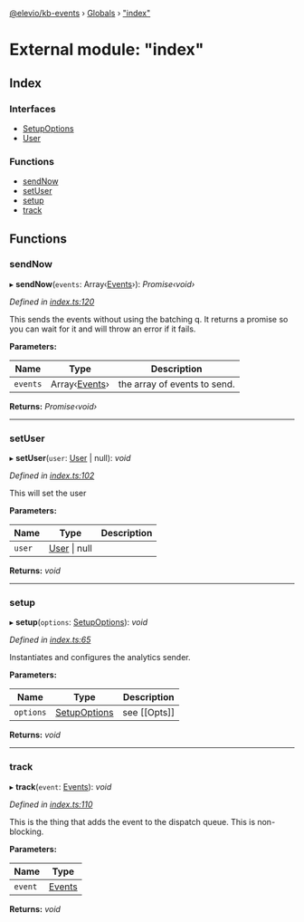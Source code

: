 [@elevio/kb-events](../README.md) › [Globals](../globals.md) › ["index"](_index_.md)

# External module: "index"

## Index

### Interfaces

* [SetupOptions](../interfaces/_index_.setupoptions.md)
* [User](../interfaces/_index_.user.md)

### Functions

* [sendNow](_index_.md#sendnow)
* [setUser](_index_.md#setuser)
* [setup](_index_.md#setup)
* [track](_index_.md#track)

## Functions

###  sendNow

▸ **sendNow**(`events`: Array‹[Events](_events_.md#events)›): *Promise‹void›*

*Defined in [index.ts:120](https://github.com/elevio/kb-events/blob/ee5a9fc/src/index.ts#L120)*

This sends the events without using the batching q.
It returns a promise so you can wait for it and will throw an error if it fails.

**Parameters:**

Name | Type | Description |
------ | ------ | ------ |
`events` | Array‹[Events](_events_.md#events)› | the array of events to send.  |

**Returns:** *Promise‹void›*

___

###  setUser

▸ **setUser**(`user`: [User](../interfaces/_index_.user.md) | null): *void*

*Defined in [index.ts:102](https://github.com/elevio/kb-events/blob/ee5a9fc/src/index.ts#L102)*

This will set the user

**Parameters:**

Name | Type | Description |
------ | ------ | ------ |
`user` | [User](../interfaces/_index_.user.md) &#124; null |   |

**Returns:** *void*

___

###  setup

▸ **setup**(`options`: [SetupOptions](../interfaces/_index_.setupoptions.md)): *void*

*Defined in [index.ts:65](https://github.com/elevio/kb-events/blob/ee5a9fc/src/index.ts#L65)*

Instantiates and configures the analytics sender.

**Parameters:**

Name | Type | Description |
------ | ------ | ------ |
`options` | [SetupOptions](../interfaces/_index_.setupoptions.md) | see [[Opts]]  |

**Returns:** *void*

___

###  track

▸ **track**(`event`: [Events](_events_.md#events)): *void*

*Defined in [index.ts:110](https://github.com/elevio/kb-events/blob/ee5a9fc/src/index.ts#L110)*

This is the thing that adds the event to the dispatch queue.
This is non-blocking.

**Parameters:**

Name | Type |
------ | ------ |
`event` | [Events](_events_.md#events) |

**Returns:** *void*
